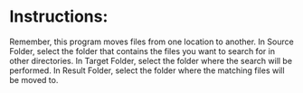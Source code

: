 # Instructions:
Remember, this program moves files from one location to another.
In Source Folder, select the folder that contains the files you want to search for in other directories.
In Target Folder, select the folder where the search will be performed.
In Result Folder, select the folder where the matching files will be moved to.
